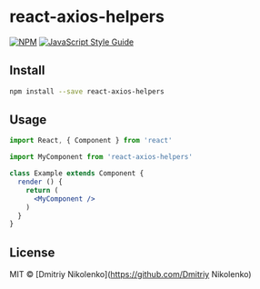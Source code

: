 # react-axios-helpers

> 

[![NPM](https://img.shields.io/npm/v/react-axios-helpers.svg)](https://www.npmjs.com/package/react-axios-helpers) [![JavaScript Style Guide](https://img.shields.io/badge/code_style-standard-brightgreen.svg)](https://standardjs.com)

## Install

```bash
npm install --save react-axios-helpers
```

## Usage

```jsx
import React, { Component } from 'react'

import MyComponent from 'react-axios-helpers'

class Example extends Component {
  render () {
    return (
      <MyComponent />
    )
  }
}
```

## License

MIT © [Dmitriy Nikolenko](https://github.com/Dmitriy Nikolenko)
